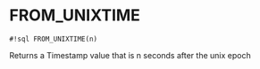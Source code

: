 # FROM_UNIXTIME

`#!sql FROM_UNIXTIME(n)`

Returns a Timestamp value that is n seconds after the unix epoch
